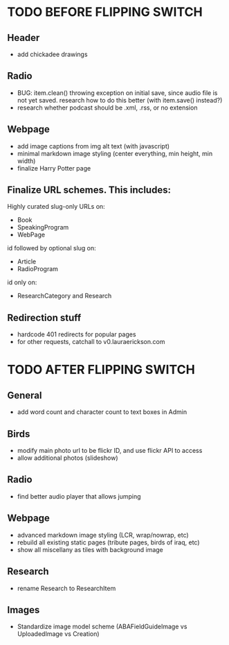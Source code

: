 # TODO BEFORE FLIPPING SWITCH

## Header
- add chickadee drawings

## Radio
- BUG: item.clean() throwing exception on initial save, since audio file is not
  yet saved. research how to do this better (with item.save() instead?)
- research whether podcast should be .xml, .rss, or no extension

## Webpage
- add image captions from img alt text (with javascript)
- minimal markdown image styling (center everything, min height, min width)
- finalize Harry Potter page

## Finalize URL schemes. This includes:
  Highly curated slug-only URLs on:
  - Book
  - SpeakingProgram
  - WebPage

  id followed by optional slug on:
  - Article
  - RadioProgram

  id only on:
  - ResearchCategory and Research

## Redirection stuff
- hardcode 401 redirects for popular pages
- for other requests, catchall to v0.lauraerickson.com


# TODO AFTER FLIPPING SWITCH

## General
- add word count and character count to text boxes in Admin

## Birds
- modify main photo url to be flickr ID, and use flickr API to access
- allow additional photos (slideshow)

## Radio
- find better audio player that allows jumping

## Webpage
- advanced markdown image styling (LCR, wrap/nowrap, etc)
- rebuild all existing static pages (tribute pages, birds of iraq, etc)
- show all miscellany as tiles with background image

## Research
- rename Research to ResearchItem

## Images
- Standardize image model scheme (ABAFieldGuideImage vs UploadedImage vs
  Creation)
